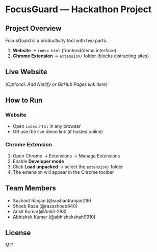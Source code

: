 # FocusGuard — Hackathon Project

## Project Overview
FocusGuard is a productivity tool with two parts:
1. **Website** → `index.html` (frontend/demo interface)
2. **Chrome Extension** → `extension/` folder (blocks distracting sites)

## Live Website
*(Optional: Add Netlify or GitHub Pages link here)*

## How to Run

### Website
- Open `index.html` in any browser  
- OR use the live demo link (if hosted online)

### Chrome Extension
1. Open Chrome → Extensions → Manage Extensions  
2. Enable **Developer mode**  
3. Click **Load unpacked** → select the `extension/` folder  
4. The extension will appear in the Chrome toolbar  

## Team Members
- Sushant Ranjan (@sushantranjan219)  
- Shoeb Raza (@razashoeb840)  
- Ankit Kumar(@Ankit-298)  
- Abhishek Kumar (@abhishekshah9910)  

## License
MIT
